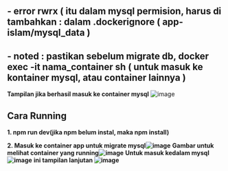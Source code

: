 ## - error rwrx ( itu dalam mysql permision, harus di tambahkan : dalam .dockerignore ( app-islam/mysql_data ) 
## **- noted : pastikan sebelum migrate db, docker exec -it nama_container sh ( untuk masuk ke kontainer mysql, atau container lainnya )**
   **Tampilan jika berhasil masuk ke container mysql** ![image](https://github.com/user-attachments/assets/1b1e86a7-f955-4bdf-ba03-041d05b3485c)



## Cara Running
  **1. npm run dev(jika npm belum instal, maka npm install)**
  
  **2. Masuk ke container app untuk migrate mysql![image](https://github.com/user-attachments/assets/b90f90ec-ad9e-4b67-939e-f9c06572879d)**
  **Gambar untuk melihat container yang running![image](https://github.com/user-attachments/assets/4af68b68-465c-46c9-8c9d-6c5ab7967f19)**
  **Untuk masuk kedalam mysql![image](https://github.com/user-attachments/assets/3bc7625b-3a4e-48c3-8a81-a130837efc60)**
  **ini tampilan lanjutan ![image](https://github.com/user-attachments/assets/8390a828-5d62-4a7c-a217-ea20541d0e41)**
